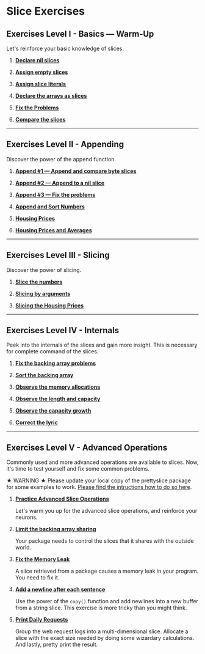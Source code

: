 # Slice Exercises

## Exercises Level I - Basics — Warm-Up

Let's reinforce your basic knowledge of slices.

1. **[Declare nil slices](https://github.com/inancgumus/learngo/tree/master/16-slices/exercises/01-declare-nil)**

2. **[Assign empty slices](https://github.com/inancgumus/learngo/tree/master/16-slices/exercises/02-empty)**

3. **[Assign slice literals](https://github.com/inancgumus/learngo/tree/master/16-slices/exercises/03-slice-literal)**

4. **[Declare the arrays as slices](https://github.com/inancgumus/learngo/tree/master/16-slices/exercises/04-declare-arrays-as-slices)**

5. **[Fix the Problems](https://github.com/inancgumus/learngo/tree/master/16-slices/exercises/05-fix-the-problems)**

6. **[Compare the slices](https://github.com/inancgumus/learngo/tree/master/16-slices/exercises/06-compare-the-slices)**

---

## Exercises Level II - Appending

Discover the power of the append function.

1. **[Append #1 — Append and compare byte slices](https://github.com/inancgumus/learngo/tree/master/16-slices/exercises/07-append)**

2. **[Append #2 — Append to a nil slice](https://github.com/inancgumus/learngo/tree/master/16-slices/exercises/08-append-2)**

3. **[Append #3 — Fix the problems](https://github.com/inancgumus/learngo/tree/master/16-slices/exercises/09-append-3-fix)**

4. **[Append and Sort Numbers](https://github.com/inancgumus/learngo/tree/master/16-slices/exercises/10-append-sort-nums)**

5. **[Housing Prices](https://github.com/inancgumus/learngo/tree/master/16-slices/exercises/11-housing-prices)**

6. **[Housing Prices and Averages](https://github.com/inancgumus/learngo/tree/master/16-slices/exercises/12-housing-prices-averages)**


---

## Exercises Level III - Slicing

Discover the power of slicing.

1. **[Slice the numbers](https://github.com/inancgumus/learngo/tree/master/16-slices/exercises/13-slicing-basics)**

2. **[Slicing by arguments](https://github.com/inancgumus/learngo/tree/master/16-slices/exercises/14-slicing-by-args)**

3. **[Slicing the Housing Prices](https://github.com/inancgumus/learngo/tree/master/16-slices/exercises/15-slicing-housing-prices)**

---

## Exercises Level IV - Internals

Peek into the internals of the slices and gain more insight. This is necessary for complete command of the slices.

1. **[Fix the backing array problems](https://github.com/inancgumus/learngo/tree/master/16-slices/exercises/16-internals-backing-array-fix)**

2. **[Sort the backing array](https://github.com/inancgumus/learngo/tree/master/16-slices/exercises/17-internals-backing-array-sort)**

3. **[Observe the memory allocations](https://github.com/inancgumus/learngo/tree/master/16-slices/exercises/18-internals-slice-header)**

4. **[Observe the length and capacity](https://github.com/inancgumus/learngo/tree/master/16-slices/exercises/19-observe-len-cap)**

5. **[Observe the capacity growth](https://github.com/inancgumus/learngo/tree/master/16-slices/exercises/20-observe-the-cap-growth)**

6. **[Correct the lyric](https://github.com/inancgumus/learngo/tree/master/16-slices/exercises/21-correct-the-lyric)**

---

## Exercises Level V - Advanced Operations

Commonly used and more advanced operations are available to slices. Now, it's time to test yourself and fix some common problems.

★ WARNING ★
Please update your local copy of the prettyslice package for some examples to work. [Please find the intructions how to do so here](../README.md).

1. **[Practice Advanced Slice Operations](https://github.com/inancgumus/learngo/tree/master/16-slices/exercises/22-adv-ops-practice)**

    Let's warm you up for the advanced slice operations, and reinforce your neurons.

2. **[Limit the backing array sharing](https://github.com/inancgumus/learngo/tree/master/16-slices/exercises/23-limit-the-backing-array-sharing)**

    Your package needs to control the slices that it shares with the outside world.

3. **[Fix the Memory Leak](https://github.com/inancgumus/learngo/tree/master/16-slices/exercises/24-fix-the-memory-leak)**

    A slice retrieved from a package causes a memory leak in your program. You need to fix it.

4. **[Add a newline after each sentence](https://github.com/inancgumus/learngo/tree/master/16-slices/exercises/25-add-lines)**

    Use the power of the `copy()` function and add newlines into a new buffer from a string slice. This exercise is more tricky than you might think.

5. **[Print Daily Requests](https://github.com/inancgumus/learngo/tree/master/16-slices/exercises/26-print-daily-requests)**

    Group the web request logs into a multi-dimensional slice. Allocate a slice with the exact size needed by doing some wizardary calculations. And lastly, pretty print the result.
